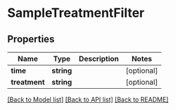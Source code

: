 # SampleTreatmentFilter

## Properties
Name | Type | Description | Notes
------------ | ------------- | ------------- | -------------
**time** | **string** |  | [optional] 
**treatment** | **string** |  | [optional] 

[[Back to Model list]](../README.md#documentation-for-models) [[Back to API list]](../README.md#documentation-for-api-endpoints) [[Back to README]](../README.md)


